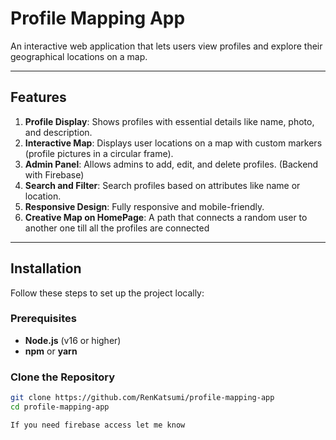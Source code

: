# Profile Mapping App

An interactive web application that lets users view profiles and explore their geographical locations on a map.

---

## Features

1. **Profile Display**: Shows profiles with essential details like name, photo, and description.
2. **Interactive Map**: Displays user locations on a map with custom markers (profile pictures in a circular frame).
3. **Admin Panel**: Allows admins to add, edit, and delete profiles. (Backend with Firebase)
4. **Search and Filter**: Search profiles based on attributes like name or location.
5. **Responsive Design**: Fully responsive and mobile-friendly.
6. **Creative Map on HomePage**: A path that connects a random user to another one till all the profiles are connected

---

## Installation

Follow these steps to set up the project locally:

### Prerequisites

- **Node.js** (v16 or higher)
- **npm** or **yarn**

### Clone the Repository

```bash
git clone https://github.com/RenKatsumi/profile-mapping-app
cd profile-mapping-app

If you need firebase access let me know
